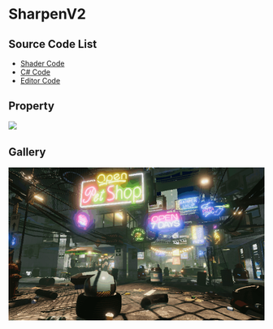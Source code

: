 
# SharpenV2

## Source Code List
- [Shader Code](Shader/SharpenV2.shader)
- [C# Code](SharpenV2.cs)
- [Editor Code](Editor/SharpenV2Editor.cs)


## Property
![](https://raw.githubusercontent.com/QianMo/X-PostProcessing-Gallery/master/Media/ImageProcessing/SharpenV2/SharpenV2Property.jpg)

## Gallery
![](https://raw.githubusercontent.com/QianMo/X-PostProcessing-Gallery/master/Media/ImageProcessing/SharpenV2/SharpenV2.gif)